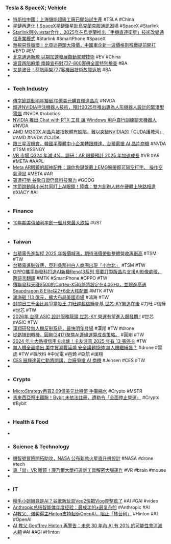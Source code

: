 ### Tesla & SpaceX; Vehicle
- [特斯拉中國：上海儲能超級工廠已開始試生產](https://news.cnyes.com/news/id/5823034) #TSLA #China
- [星鏈再進化！SpaceX星鏈衛星助烏克蘭克服通訊困境](https://www.technice.com.tw/technology/space/157831/) #SpaceX #Starlink
- [Starlink與Kyivstar合作，2025年在烏克蘭推出「手機直連衛星」技術改變通信產業模式](https://uanalyze.com.tw/articles/224039209) #Starlink #SmartPhone #SpaceX
- [無視惡性循環！比亞迪帶頭大降價，中國車企新一波價格割喉戰提前開打](https://finance.technews.tw/2024/12/31/byd-slashes-prices-low-price-competition-start/) #BYD #EV
- [北京通過新規 以期加速發展自動駕駛技術](https://news.cnyes.com/news/id/5823040) #EV #China
- [波音再陷麻煩 南韓宣布對737-800客機全面特別檢查](https://news.cnyes.com/news/id/5821954) #BA
- [又是波音！荷航兩架777客機因技術故障返航](https://news.cnyes.com/news/id/5822454) #BA
-
- ### Tech Industry
- [傳字節跳動明年擬砸70億美元購買輝達晶片](https://news.cnyes.com/news/id/5822430) #NVDA
- [輝達NVIDIA押注機器人技術，預計2025年推出專為人形機器人設計的緊湊型電腦](https://uanalyze.com.tw/articles/887769196) #NVDA #robotics
- [NVIDIA 推出 Chat with RTX 工具 讓 Windows 用戶自行訓練聊天機器人](https://www.newmobilelife.com/2024/12/31/nvidia-chat-with-rtx-download/) #NVDA
- [AMD MI300X AI晶片被指軟體有缺陷，難以突破NVIDIA的「CUDA護城河」](https://www.techbang.com/posts/120441-amd-ai-chips-are-accused-of-having-flawed-software-and-an-out) #AMD #NVDA #CUDA
- [跟三星沒機會，韓國半導體中小企業轉跟輝達、台積電搶 AI 晶片商機](https://technews.tw/2024/12/31/south-korean-semiconductor-small-and-medium-sized-enterprises-turn-to-huida-and-tsmc-to-seize-ai-chip-business-opportunities/) #NVDA #TSM #SSNGY
- [VR 市場 Q324 年減 4%，調研：AR 眼鏡預計 2025 年加速成長](https://technews.tw/2024/12/30/vr-headset-ar-glass/) #VR #AR #META #AAPL
- [Meta AR眼鏡的超神配件：讓你免鍵盤戴上EMG腕帶即可隔空打字、 操作空氣滑鼠](https://www.techbang.com/posts/120200-meta-announced-black-technology-you-can) #META #AR
- [雖遭打壓 谷歌自證仍具科技魔力](https://news.cnyes.com/news/id/5822356) #GOOG
- [字節跳動與小米共同盯上AI眼鏡！陸媒：雙方創辦人終在硬體上狹路相逢](https://news.cnyes.com/news/id/5821605) #XIACY #AI
-
- ### Finance
- [10年期美債殖利率創一個月來最大跌幅](https://news.cnyes.com/news/id/5822445) #UST
-
- ### Taiwan
- [台積電先進製程 2025 年報價喊漲，期待漲價帶動整體營收再衝高](https://technews.tw/2024/12/31/tsmcs-advanced-process-quotations-are-expected-to-rise-in-2025/) #TSM #TW
- [台積電進駐效應，亞利桑那州白人商圈出現「小台北」](https://technews.tw/2024/12/30/little-taipei-appears-in-white-business-district-in-arizona/) #TSM #TW
- [OPPO攜手聯發科打造AI新機Reno13系列 搭載訂製版晶片支援AI影像處理、跨語言翻譯](https://news.cnyes.com/news/id/5822269) #MTK #SmartPhone #OPPO #TW
- [傳聯發科天璣9500的Cortex-X5時脈將設定在4.0GHz，並跟進高通Snapdragon 8 Elite採2+6全大核配置](https://www.cool3c.com/article/231811) #MTK #TW
- [鴻海砸 113 億元，擴大布局美國市場](https://finance.technews.tw/2024/12/31/foxconn-layout-usa-market/) #鴻海 #TW
- [封關日三千金比肩爭當股王 力旺趕超信驊登基 世芯-KY緊追在後](https://news.cnyes.com/news/id/5822852) #力旺 #信驊 #世芯 #TW
- [2026年 台灣 ASIC 設計服務龍頭 世芯-KY 營運有望進入爆發期 !](https://uanalyze.com.tw/articles/981539191) #世芯 #ASIC #TW
- [漢翔研發無人機反制系統，最快明年登場](https://www.moneydj.com/kmdj/news/newsviewer.aspx?a=a467b0a5-9d31-495b-a858-267937647200) #漢翔 #TW #drone
- [從虧損到轉機，圓剛(2417)聚焦AI邊緣運算成長策略。](https://uanalyze.com.tw/articles/248629206) #圓剛 #TW
- [2024 年十大熱搜信用卡出爐！卡友注意 2025 年有 13 張停卡](https://finance.technews.tw/2024/12/30/popular-credit-cards/) #TW
- [無人機全面噴出 美中貿易戰延燒 安全議題掛帥 無人機繼續飆？](https://news.cnyes.com/news/id/5822113) #drone #雷虎 #TW #事欣科 #中光電 #邑錡 #亞航 #漢翔
- [CES 展輝達黃仁勳將開講，台廠爭搶 AI 商機](https://technews.tw/2024/12/31/ces-2025-ai-business-taiwan/) #Jensen #CES #TW
-
- ### Crypto
- [MicroStrategy再買2.09億美元比特幣 手筆縮水](https://news.cnyes.com/news/id/5822387) #Crypto #MSTR
- [馬來西亞祭出鐵腕！Bybit 未依法註冊，遭勒令「全面停止營運」](https://blockcast.it/2024/12/30/malaysia-securities-commission-orders-bybit-to-halt-local-operations-over-registration-failure/) #Crypto #Bybit
-
- ### Health & Food
-
- ### Science & Technology
- [機智號冒險開拓助攻，NASA 公布新款火星直升機設計](https://technews.tw/2024/12/31/mars-chopper-ingenuity-nasa/) #NASA #drone #tech
- [專「鼠」VR 眼鏡！康乃爾大學打造新工具解密大腦運作](https://www.inside.com.tw/article/37185-vr-headsets-for-mice) #VR #brain #mouse
-
- ### IT
- [粉毛小姐姐竟是AI？谷歌新玩具Veo2快把Vlog界整疯了](https://www.jiqizhixin.com/articles/2024-12-30-14) #AI #GAI #video
- [Anthropic总结智能体年度经验：最成功的≠最复杂的](https://www.jiqizhixin.com/articles/2024-12-31-5) #Anthropic #AI
- [AI教父、诺奖得主Hinton支持起诉OpenAI，阻止「转营利」](https://www.jiqizhixin.com/articles/2024-12-31-6) #Hinton #AI #OpenAI
- [AI 教父 Geoffrey Hinton 再警告：未來 30 年內 AI 有 20% 的可能性會消滅人類](https://www.inside.com.tw/article/37177-geoffrey-hinton-ai-wiping-out-humanity) #AI #AGI #Hinton
-